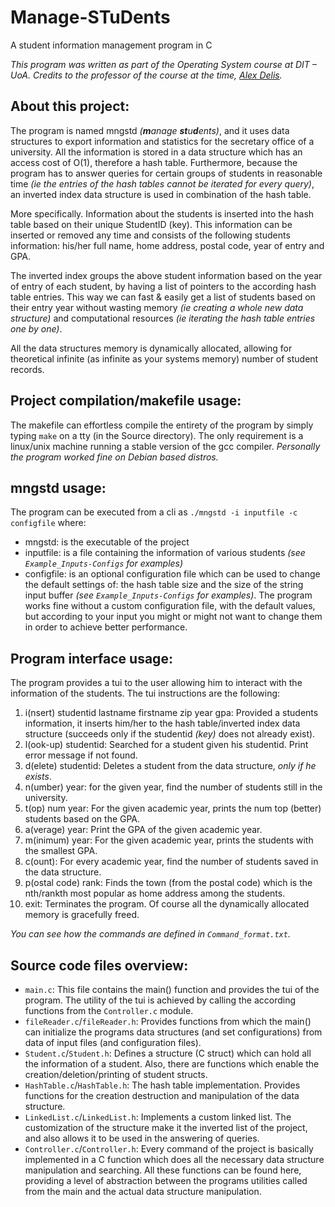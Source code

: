 
# Manage-STuDents

A student information management program in C

*This program was written as part of the Operating System course at DIT – UoA. Credits to the professor of the course at the time, [Alex Delis](https://www.alexdelis.eu/).*

## About this project:

The program is named mngstd *(**m**anage **st**u**d**ents)*, and it uses data structures to export information and statistics for the secretary office of a university. All the information is stored in a data structure which has an access cost of O(1), therefore a hash table. Furthermore, because the program has to answer queries for certain groups of students in reasonable time *(ie the entries of the hash tables cannot be iterated for every query)*, an inverted index data structure is used in combination of the hash table.

More specifically. Information about the students is inserted into the hash table based on their unique StudentID (key). This information can be inserted or removed any time and consists of the following students information: his/her full name, home address, postal code, year of entry and GPA.

The inverted index groups the above student information based on the year of entry of each student, by having a list of pointers to the according hash table entries. This way we can fast & easily get a list of students based on their entry year without wasting memory *(ie creating a whole new data structure)* and computational resources *(ie iterating the hash table entries one by one)*.

All the data structures memory is dynamically allocated, allowing for theoretical infinite (as infinite as your systems memory) number of student records.

## Project compilation/makefile usage:

The makefile can effortless compile the entirety of the program by simply typing `make` on a tty (in the Source directory). The only requirement is a linux/unix machine running a stable version of the gcc compiler. *Personally the program worked fine on Debian based distros.*

## mngstd usage:

The program can be executed from a cli as `./mngstd -i inputfile -c configfile` where:
-	mngstd: is the executable of the project
-	inputfile: is a file containing the information of various students *(see `Example_Inputs-Configs` for examples)*
-	configfile: is an optional configuration file which can be used to change the default settings of: the hash table size and the size of the string input buffer *(see `Example_Inputs-Configs` for examples)*. The program works fine without a custom configuration file, with the default values, but according to your input you might or might not want to change them in order to achieve better performance.

## Program interface usage:

The program provides a tui to the user allowing him to interact with the information of the students. The tui instructions are the following:

1. i(nsert) studentid lastname firstname zip year gpa: Provided a students information, it inserts him/her to the hash table/inverted index data structure (succeeds only if the studentid *(key)* does not already exist).
2. l(ook-up) studentid: Searched for a student given his studentid. Print error message if not found.
3. d(elete) studentid: Deletes a student from the data structure, *only if he exists*.
4. n(umber) year: for the given year, find the number of students still in the university.
5. t(op) num year: For the given academic year, prints the num top (better) students based on the GPA. 
6. a(verage) year: Print the GPA of the given academic year.
7. m(inimum) year: For the given academic year, prints the students with the smallest GPA.
8. c(ount): For every academic year, find the number of students saved in the data structure.
9. p(ostal code) rank: Finds the town (from the postal code) which is the nth/rankth most popular as home address among the students.
10. exit: Terminates the program. Of course all the dynamically allocated memory is gracefully freed. 

*You can see how the commands are defined in `Command_format.txt`.*

## Source code files overview:

- `main.c`: This file contains the main() function and provides the tui of the program. The utility of the tui is achieved by calling the according functions from the `Controller.c` module.
- `fileReader.c`/`fileReader.h`: Provides functions from which the main() can initialize the programs data structures (and set configurations) from data of input files (and configuration files).
- `Student.c`/`Student.h`: Defines a structure (C struct) which can hold all the information of a student. Also, there are functions which enable the creation/deletion/printing of student structs.
- `HashTable.c`/`HashTable.h`: The hash table implementation. Provides functions for the creation destruction and manipulation of the data structure.
- `LinkedList.c`/`LinkedList.h`: Implements a custom linked list. The customization of the structure make it the inverted list of the project, and also allows it to be used in the answering of queries. 
- `Controller.c`/`Controller.h`: Every command of the project is basically implemented in a C function which does all the necessary data structure manipulation and searching. All these functions can be found here, providing a level of abstraction between the programs utilities called from the main and the actual data structure manipulation.

